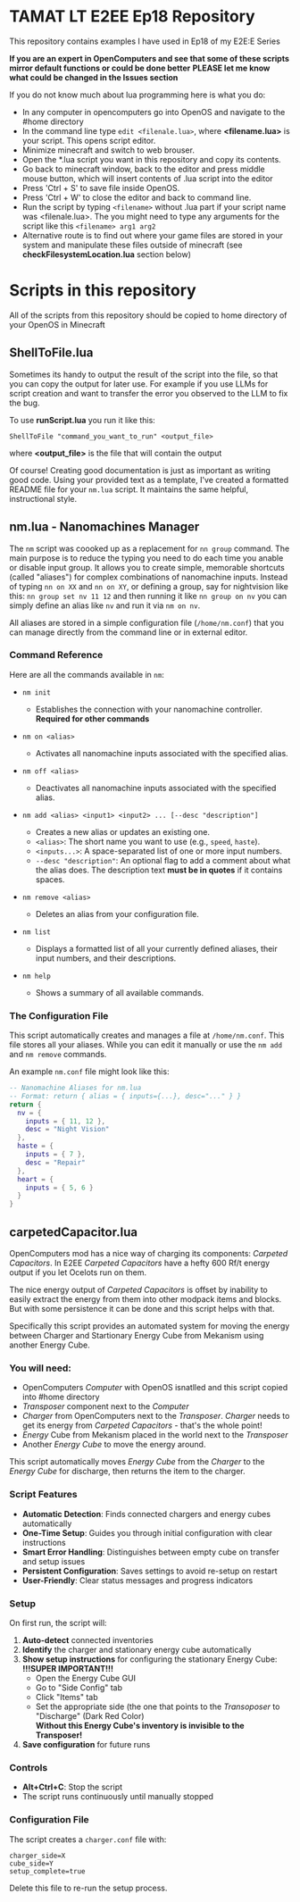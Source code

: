# TAMAT LT E2EE Ep18 Repository
This repository contains examples I have used in Ep18 of my E2E:E Series

**If you are an expert in OpenComputers and see that some of these scripts mirror default functions or could be done better**
**PLEASE let me know what could be changed in the Issues section**

If you do not know much about lua programming here is what you do:

- In any computer in opencomputers go into OpenOS and navigate to the #home directory
- In the command line type `edit <filenale.lua>`, where **<filename.lua>** is your script. This opens script editor.
- Minimize minecraft and switch to web brouser.
- Open the *.lua script you want in this repository and copy its contents.
- Go back to minecraft window, back to the editor and press middle mouse button, which will insert contents of .lua script into the editor
- Press 'Ctrl + S' to save file inside OpenOS.
- Press 'Ctrl + W' to close the editor and back to command line.
- Run the script by typing `<filename>` without .lua part if your script name was <filenale.lua>. The you might need to type any arguments for the script like this `<filename> arg1 arg2`
- Alternative route is to find out where your game files are stored in your system and manipulate these files outside of minecraft (see **checkFilesystemLocation.lua** section below)

# Scripts in this repository

All of the scripts from this repository should be copied to home directory of your OpenOS in Minecraft

## ShellToFile.lua

Sometimes its handy to output the result of the script into the file, so that you can copy the output for later use. For example if you use LLMs for script creation and want to transfer the error you observed to the LLM to fix the bug.

To use **runScript.lua** you run it like this:

`ShellToFile "command_you_want_to_run" <output_file>`

where **<output_file>** is the file that will contain the output

Of course! Creating good documentation is just as important as writing good code. Using your provided text as a template, I've created a formatted README file for your `nm.lua` script. It maintains the same helpful, instructional style.

## nm.lua - Nanomachines Manager

The `nm` script was coooked up as a replacement for `nn group` command. The main purpose is to reduce the typing you need to do each time you anable or disable input group. It allows you to create simple, memorable shortcuts (called "aliases") for complex combinations of nanomachine inputs. Instead of typing `nn on XX` and `nn on XY`, or defining a group, say for nightvision like this: `nn group set nv 11 12` and then running it like `nn group on nv` you can simply define an alias like `nv` and run it via `nm on nv`.

All aliases are stored in a simple configuration file (`/home/nm.conf`) that you can manage directly from the command line or in external editor.

### Command Reference

Here are all the commands available in `nm`:

*   `nm init`
    *   Establishes the connection with your nanomachine controller. **Required for other commands** 

*   `nm on <alias>`
    *   Activates all nanomachine inputs associated with the specified alias.

*   `nm off <alias>`
    *   Deactivates all nanomachine inputs associated with the specified alias.

*   `nm add <alias> <input1> <input2> ... [--desc "description"]`
    *   Creates a new alias or updates an existing one.
    *   `<alias>`: The short name you want to use (e.g., `speed`, `haste`).
    *   `<inputs...>`: A space-separated list of one or more input numbers.
    *   `--desc "description"`: An optional flag to add a comment about what the alias does. The description text **must be in quotes** if it contains spaces.

*   `nm remove <alias>`
    *   Deletes an alias from your configuration file.

*   `nm list`
    *   Displays a formatted list of all your currently defined aliases, their input numbers, and their descriptions.

*   `nm help`
    *   Shows a summary of all available commands.

### The Configuration File

This script automatically creates and manages a file at `/home/nm.conf`. This file stores all your aliases. While you can edit it manually or use the `nm add` and `nm remove` commands.

An example `nm.conf` file might look like this:

```lua
-- Nanomachine Aliases for nm.lua
-- Format: return { alias = { inputs={...}, desc="..." } }
return {
  nv = {
    inputs = { 11, 12 },
    desc = "Night Vision"
  },
  haste = {
    inputs = { 7 },
    desc = "Repair"
  },
  heart = {
    inputs = { 5, 6 }
  }
}
```

## carpetedCapacitor.lua

OpenComputers mod has a nice way of charging its components: *Carpeted Capacitors*. In E2EE *Carpeted Capacitors* have a hefty 600 Rf/t energy output if you let Ocelots run on them.

The nice energy output of *Carpeted Capacitors* is offset by inability to easily extract the energy from them into other modpack items and blocks. But with some persistence it can be done and this script helps with that.

Specifically this script provides an automated system for moving the energy between Charger and Startionary Energy Cube from Mekanism using another Energy Cube.

### You will need:

- OpenComputers *Computer* with OpenOS isnatlled and this script copied into #home directory
- *Transposer* component next to the *Computer*
- *Charger* from OpenComputers next to the *Transposer*. *Charger* needs to get its energy from *Carpeted Capacitors* - that's the whole point!
- *Energy* Cube from Mekanism placed in the world next to the *Transposer*
- Another *Energy Cube* to move the energy around.

This script automatically moves *Energy Cube* from the *Charger* to the *Energy Cube* for discharge, then returns the item to the charger. 

### Script Features

- **Automatic Detection**: Finds connected chargers and energy cubes automatically
- **One-Time Setup**: Guides you through initial configuration with clear instructions
- **Smart Error Handling**: Distinguishes between empty cube on transfer and setup issues
- **Persistent Configuration**: Saves settings to avoid re-setup on restart
- **User-Friendly**: Clear status messages and progress indicators

### Setup

On first run, the script will:

1. **Auto-detect** connected inventories
2. **Identify** the charger and stationary energy cube automatically
3. **Show setup instructions** for configuring the stationary Energy Cube:  
   **!!!SUPER IMPORTANT!!!**  
   - Open the Energy Cube GUI
   - Go to "Side Config" tab
   - Click "Items" tab  
   - Set the appropriate side (the one that points to the *Transoposer* to "Discharge" (Dark Red Color)  
   **Without this Energy Cube's inventory is invisible to the Transposer!**
5. **Save configuration** for future runs

### Controls
- **Alt+Ctrl+C**: Stop the script
- The script runs continuously until manually stopped

### Configuration File

The script creates a `charger.conf` file with:
```
charger_side=X
cube_side=Y  
setup_complete=true
```

Delete this file to re-run the setup process.
